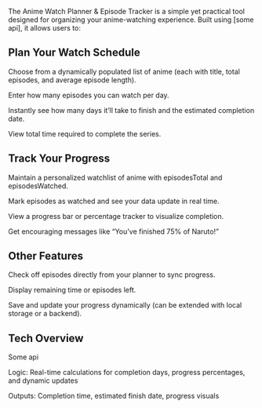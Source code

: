 The Anime Watch Planner & Episode Tracker is a simple yet practical tool designed for organizing your anime-watching experience. Built using [some api], it allows users to:

## Plan Your Watch Schedule

Choose from a dynamically populated list of anime (each with title, total episodes, and average episode length).

Enter how many episodes you can watch per day.

Instantly see how many days it’ll take to finish and the estimated completion date.

View total time required to complete the series.

## Track Your Progress

Maintain a personalized watchlist of anime with episodesTotal and episodesWatched.

Mark episodes as watched and see your data update in real time.

View a progress bar or percentage tracker to visualize completion.

Get encouraging messages like “You’ve finished 75% of Naruto!”

## Other Features

Check off episodes directly from your planner to sync progress.

Display remaining time or episodes left.

Save and update your progress dynamically (can be extended with local storage or a backend).

## Tech Overview

Some api

Logic: Real-time calculations for completion days, progress percentages, and dynamic updates

Outputs: Completion time, estimated finish date, progress visuals